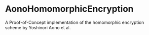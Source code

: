 # AonoHomomorphicEncryption
A Proof-of-Concept implementation of the homomorphic encryption scheme by Yoshinori Aono et al.
